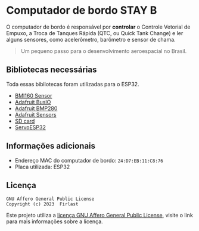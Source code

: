 # Computador de bordo STAY B

O computador de bordo é responsável por **controlar** o Controle Vetorial de Empuxo, a Troca de Tanques Rápida (QTC, ou Quick Tank Change) e ler alguns sensores, como acelerômetro, barômetro e sensor de chama.

> Um pequeno passo para o desenvolvimento aeroespacial no Brasil.

## Bibliotecas necessárias

Toda essas bibliotecas foram utilizadas para o ESP32.

- [BMI160 Sensor](https://github.com/hanyazou/BMI160-Arduino)
- [Adafruit BusIO](https://github.com/adafruit/Adafruit_BusIO)
- [Adafruit BMP280](https://github.com/adafruit/Adafruit_BMP280_Library)
- [Adafruit Sensors](https://github.com/adafruit/Adafruit_Sensor)
- [SD card](https://github.com/espressif/arduino-esp32/tree/master/libraries/SD)
- [ServoESP32](https://github.com/RoboticsBrno/ServoESP32)

## Informações adicionais

- Endereço MAC do computador de bordo: `24:D7:EB:11:C8:76`
- Placa utilizada: ESP32

## Licença

```
GNU Affero General Public License
Copyright (c) 2023  Firlast
```

Este projeto utiliza a [licença GNU Affero General Public License](https://github.com/firlast/stay-b/blob/master/LICENSE), visite o link para mais informações sobre a licença.